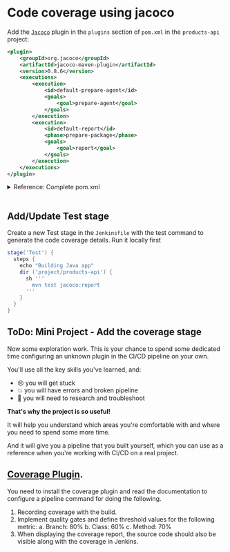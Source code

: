 # Code coverage using jacoco

Add the [`Jacoco`](https://github.com/jacoco/jacoco) plugin in the `plugins` section of `pom.xml` in the `products-api` project:

```xml
<plugin>
    <groupId>org.jacoco</groupId>
    <artifactId>jacoco-maven-plugin</artifactId>
    <version>0.8.6</version>
    <executions>
        <execution>
            <id>default-prepare-agent</id>
            <goals>
                <goal>prepare-agent</goal>
            </goals>
        </execution>
        <execution>
            <id>default-report</id>
            <phase>prepare-package</phase>
            <goals>
                <goal>report</goal>
            </goals>
        </execution>
    </executions>
</plugin>
```

<details>
  <summary>Reference: Complete pom.xml</summary>

```xml
<?xml version="1.0" encoding="UTF-8"?>
<project xmlns="http://maven.apache.org/POM/4.0.0" xmlns:xsi="http://www.w3.org/2001/XMLSchema-instance"
    xsi:schemaLocation="http://maven.apache.org/POM/4.0.0 https://maven.apache.org/xsd/maven-4.0.0.xsd">
    <modelVersion>4.0.0</modelVersion>

    <groupId>com.widgetario</groupId>
    <artifactId>products-api</artifactId>
    <version>${app.version}</version>

    <parent>
        <groupId>org.springframework.boot</groupId>
        <artifactId>spring-boot-starter-parent</artifactId>
        <version>2.4.3</version>
		<relativePath/>
    </parent>

    <dependencies>
        <dependency>
            <groupId>org.springframework.boot</groupId>
            <artifactId>spring-boot-starter-web</artifactId>
        </dependency>
        <dependency>
            <groupId>org.springframework.boot</groupId>
            <artifactId>spring-boot-starter-data-jpa</artifactId>
        </dependency>
        <dependency>
            <groupId>org.springdoc</groupId>
            <artifactId>springdoc-openapi-ui</artifactId>
            <version>1.4.5</version>
        </dependency>
        <dependency>
            <groupId>org.postgresql</groupId>
            <artifactId>postgresql</artifactId>
            <version>42.2.16</version>
        </dependency>  
        <dependency>
            <groupId>org.springframework.boot</groupId>
            <artifactId>spring-boot-starter-actuator</artifactId>
        </dependency>
        <dependency>
            <groupId>io.micrometer</groupId>
            <artifactId>micrometer-registry-prometheus</artifactId>
            <version>1.5.4</version>
        </dependency>
        <dependency>
            <groupId>org.springframework.boot</groupId>
            <artifactId>spring-boot-starter-test</artifactId>
            <scope>test</scope>
        </dependency>
        <dependency>
            <groupId>com.jayway.jsonpath</groupId>
            <artifactId>json-path</artifactId>
            <scope>test</scope>
        </dependency>
        <dependency>
            <groupId>junit</groupId>
            <artifactId>junit</artifactId>
            <scope>test</scope>
        </dependency>
    </dependencies>

    <properties>
        <java.version>1.8</java.version>
        <app.version>0.1.0</app.version>
    </properties>

    <build>
        <plugins>
            <plugin>
                <groupId>org.springframework.boot</groupId>
                <artifactId>spring-boot-maven-plugin</artifactId>
            </plugin>
            <plugin>
                <groupId>org.sonarsource.scanner.maven</groupId>
                <artifactId>sonar-maven-plugin</artifactId>
                <version>3.7.0.1746</version>
            </plugin>
            <plugin>
              <groupId>org.jacoco</groupId>
              <artifactId>jacoco-maven-plugin</artifactId>
              <version>0.8.6</version>
              <executions>
                  <execution>
                    <id>default-prepare-agent</id>
                    <goals>
                      <goal>prepare-agent</goal>
                    </goals>
                  </execution>
                  <execution>
                    <id>default-report</id>
                    <phase>prepare-package</phase>
                    <goals>
                      <goal>report</goal>
                    </goals>
                  </execution>
              </executions>
            </plugin>
        </plugins>
    </build>
</project>
```

</details><br/>

## Add/Update Test stage

Create a new Test stage in the `Jenkinsfile` with the test command to generate the code coverage details. Run it locally first

```groovy
stage('Test') {
  steps {
    echo "Building Java app"
    dir ('project/products-api') {
      sh '''
        mvn test jacoco:report
      '''
    }
  }
}
```

## ToDo: Mini Project - Add the coverage stage

Now some exploration work. This is your chance to spend some dedicated time configuring an unknown plugin in the CI/CD pipeline on your own.

You'll use all the key skills you've learned, and:

- 😣 you will get stuck
- 💥 you will have errors and broken pipeline
- 📑 you will need to research and troubleshoot

**That's why the project is so useful!** 

It will help you understand which areas you're comfortable with and where you need to spend some more time.

And it will give you a pipeline that you built yourself, which you can use as a reference when you're working with CI/CD on a real project.

## [Coverage Plugin](https://plugins.jenkins.io/coverage/). 
You need to install the coverage plugin and read the documentation to configure a pipeline command for doing the following.

1. Recording coverage with the build.
2. Implement quality gates and define threshold values for the following metric:
  a. Branch: 80%
  b. Class: 60%
  c. Method: 70%
3. When displaying the coverage report, the source code should also be visible along with the coverage in Jenkins.  